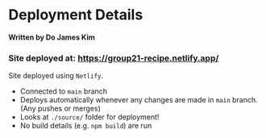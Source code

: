 # Deployment Details
**Written by Do James Kim**

### Site deployed at: https://group21-recipe.netlify.app/

Site deployed using `Netlify`. 
- Connected to `main` branch
- Deploys automatically whenever any changes are made in `main` branch. (Any pushes or merges)
- Looks at `./source/` folder for deployment! 
- No build details (e.g. `npm build`) are run
